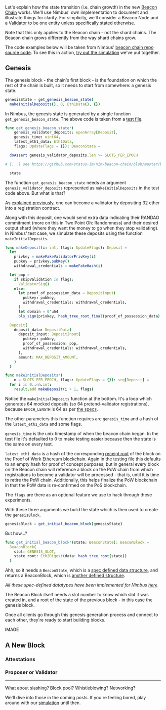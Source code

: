 Let's explain how the state transition (i.e. chain growth) in the new [Beacon Chain](https://our.status.im/two-point-oh-the-beacon-chain/) works. We'll use Nimbus' own implementation to document and illustrate things for clarity. For simplicity, we'll consider a Beacon Node and a [Validator](https://our.status.im/two-point-oh-explaining-validators/) to be one entity unless specifically stated otherwise.

Note that this only applies to the Beacon chain - not the shard chains. The Beacon chain grows differently from the way shard chains grow.

The code examples below will be taken from Nimbus' [beacon chain repo source code](https://github.com/status-im/nim-beacon-chain/). To see this in action, [try out the simulation](https://our.status.im/nimbus-testnet-simulation/) we've put together.

## Genesis

The genesis block - the chain's first block - is the foundation on which the rest of the chain is built, so it needs to start from somewhere: a genesis state.

```nim
genesisState = get_genesis_beacon_state(
  makeInitialDeposits(), 0, Eth1Data(), {})
```

In Nimbus, the genesis state is generated by a single function `get_genesis_beacon_state`. The above code is taken from a [test file](https://github.com/status-im/nim-beacon-chain/blob/master/tests/test_state_transition.nim#L21-L22).

```nim
func get_genesis_beacon_state*(
    genesis_validator_deposits: openArray[Deposit],
    genesis_time: uint64,
    latest_eth1_data: Eth1Data,
    flags: UpdateFlags = {}): BeaconState =

  doAssert genesis_validator_deposits.len >= SLOTS_PER_EPOCH

# [...] see https://github.com/status-im/nim-beacon-chain/blob/master/beacon_chain/spec/beaconstate.nim

  state
```

The function `get_genesis_beacon_state` needs an argument `genesis_validator_deposits` represented as `makeInitialDeposits` in the test code above. But what is that?

As [explained previously](https://our.status.im/two-point-oh-the-tale-of-two-ethers/), one can become a validator by depositing 32 ether into a registration contract.

Along with this deposit, one would send extra data indicating their RANDAO commitment (more on this in Two Point Oh: Randomness) and their desired output shard (where they want the money to go when they stop validating). In Nimbus' test case, we simulate these deposits using the function `makeInitialDeposits`.

```nim
func makeDeposit(i: int, flags: UpdateFlags): Deposit =
  let
    privkey = makeFakeValidatorPrivKey(i)
    pubkey = privkey.pubKey()
    withdrawal_credentials = makeFakeHash(i)

  let pop =
    if skipValidation in flags:
      ValidatorSig()
    else:
      let proof_of_possession_data = DepositInput(
        pubkey: pubkey,
        withdrawal_credentials: withdrawal_credentials,
      )
      let domain = 0'u64
      bls_sign(privkey, hash_tree_root_final(proof_of_possession_data).data, domain)

  Deposit(
    deposit_data: DepositData(
      deposit_input: DepositInput(
        pubkey: pubkey,
        proof_of_possession: pop,
        withdrawal_credentials: withdrawal_credentials,
      ),
      amount: MAX_DEPOSIT_AMOUNT,
    )
  )

func makeInitialDeposits*(
    n = SLOTS_PER_EPOCH, flags: UpdateFlags = {}): seq[Deposit] =
  for i in 0..<n.int:
    result.add makeDeposit(i + 1, flags)
```

Notice the `makeInitialDeposits` function at the bottom. It's a loop which generates 64 mocked deposits (so 64 pretend-validator registrations), because `EPOCH_LENGTH` is 64 as per [the specs](https://github.com/ethereum/eth2.0-specs/blob/master/specs/core/0_beacon-chain.md#constants).

The other parameters this function requires are `genesis_time` and a hash of the `latest_eth1_data` and some flags.

`genesis_time` is the unix timestamp of when the beacon chain began. In the test file it's defaulted to 0 to make testing easier because then the state is the same on every test. 

`latest_eth1_data` is a hash of the corresponding [receipt root](https://github.com/ethereum/wiki/wiki/Design-Rationale#merkle-patricia-trees) of the block on the Proof of Work Ethereum blockchain. Again in the testing file this defaults to an empty hash for proof of concept purposes, but in general every block on the Beacon chain will reference a block on the PoW chain from which registrations to become a validator will be processed - that is, until it is time to retire the PoW chain. Additionally, this helps finalize the PoW blockchain in that the PoW data is re-confirmed on the PoS blockchain.

The `flags` are there as an optional feature we use to hack through these experiments.

With these three arguments we build the state which is then used to create the `genesisBlock`.

```nim
genesisBlock = get_initial_beacon_block(genesisState)
```

But how...?

```nim
func get_initial_beacon_block*(state: BeaconState): BeaconBlock =
  BeaconBlock(
    slot: GENESIS_SLOT,
    state_root: Eth2Digest(data: hash_tree_root(state))
  )
```

Ahh, so it needs a `BeaconState`, which is a [spec defined data structure](https://github.com/ethereum/eth2.0-specs/blob/master/specs/core/0_beacon-chain.md#beaconstate), and returns a BeaconBlock, which is [another defined structure](https://github.com/ethereum/eth2.0-specs/blob/master/specs/core/0_beacon-chain.md#beaconblock).

_All these spec-defined datatypes have been implemented for Nimbus [here](https://github.com/status-im/nim-beacon-chain/blob/master/beacon_chain/spec/datatypes.nim)._

The Beacon Block itself needs a slot number to know which slot it was created in, and a root of the state of the previous block - in this case the genesis block.

Once all clients go through this genesis generation process and connect to each other, they're ready to start building blocks.

IMAGE

## A New Block



### Attestations

### Proposer or Validator

---

What about slashing? Block pool? Whistleblowing? Networking?

We'll dive into those in the coming posts. If you're feeling bored, play around with our [simulation](https://our.status.im/nimbus-development-update-feb-2019/) until then.